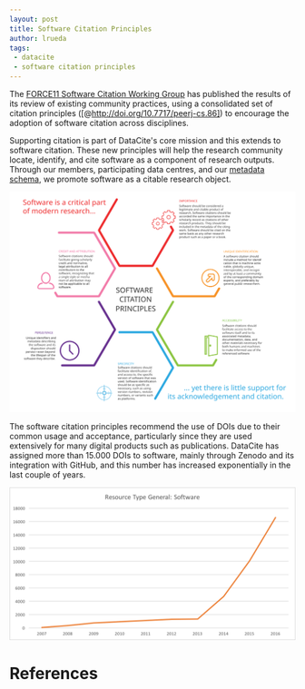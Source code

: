 ```yaml
---
layout: post
title: Software Citation Principles
author: lrueda
tags:
 - datacite
 - software citation principles
---
```


The [FORCE11 Software Citation Working Group](https://www.force11.org/group/software-citation-working-group) has published the results of its review of existing community practices, using a consolidated set of citation principles ([@http://doi.org/10.7717/peerj-cs.86]) to encourage the adoption of software citation across disciplines.

Supporting citation is part of DataCite's core mission and this extends to software citation. These new principles will help the research community locate, identify, and cite software as a component of research outputs. Through our members, participating data centres, and our [metadata schema](http://schema.datacite.org), we promote software as a citable research object. 

![](/assets/images/2016/09/scp.svg)

The software citation principles recommend the use of DOIs due to their common usage and acceptance, particularly since they are used extensively for many digital products such as publications. DataCite has assigned more than 15.000 DOIs to software, mainly through Zenodo and its integration with GitHub, and this number has increased exponentially in the last couple of years.

![](/assets/images/2016/09/software.png)

# References
